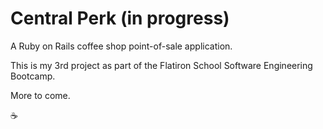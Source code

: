 # Central Perk (in progress)

A Ruby on Rails coffee shop point-of-sale application.

This is my 3rd project as part of the Flatiron School Software Engineering Bootcamp.

More to come.

☕️
